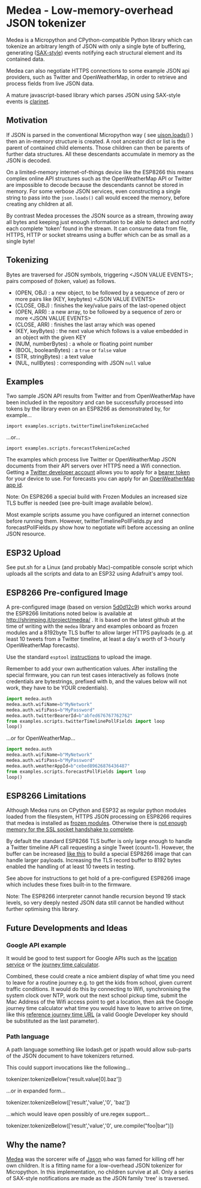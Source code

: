 # Medea - Low-memory-overhead JSON tokenizer

Medea is a Micropython and CPython-compatible Python library which can tokenize an arbitrary length of JSON with only a single byte of buffering, generating ([SAX-style](https://en.wikipedia.org/wiki/Simple_API_for_XML)) events notifying each structural element and its contained data. 

Medea can also negotiate HTTPS connections to some example JSON api providers, such as Twitter and OpenWeatherMap, in order to retrieve and process fields from live JSON data.

A mature javascript-based library which parses JSON using SAX-style events is [clarinet](https://github.com/dscape/clarinet).

## Motivation

If JSON is parsed in the conventional Micropython way ( see [ujson.loads()](https://docs.micropython.org/en/latest/esp8266/library/ujson.html#ujson.loads) ) then an in-memory structure is created. A root ancestor dict or list is the parent of contained child elements. Those children can then be parents of further data structures. All these descendants accumulate in memory as the JSON is decoded.

On a limited-memory internet-of-things device like the ESP8266 this means complex online API structures such as the OpenWeatherMap API or Twitter are impossible to decode because the descendants cannot be stored in memory. For some verbose JSON services, even constructing a single string to pass into the ```json.loads()``` call would exceed the memory, before creating any children at all.

By contrast Medea processes the JSON source as a stream, throwing away all bytes and keeping just enough information to be able to detect and notify each complete 'token' found in the stream.  It can consume data from file, HTTPS, HTTP or socket streams using a buffer which can be as small as a single byte!

## Tokenizing

Bytes are traversed for JSON symbols, triggering \<JSON VALUE EVENTS>; pairs composed of (token, value) as follows.
  * (OPEN, OBJ)            : a new object, to be followed by a sequence of zero or more pairs like (KEY, keybytes) \<JSON VALUE EVENTS>
  * (CLOSE, OBJ)           : finishes the key/value pairs of the last-opened object
  * (OPEN, ARR)            : a new array, to be followed by a sequence of zero or more \<JSON VALUE EVENTS>
  * (CLOSE, ARR)           : finishes the last array which was opened
  * (KEY, keyBytes)        : the next value which follows is a value embedded in an object with the given KEY
  * (NUM, numberBytes)     : a whole or floating point number
  * (BOOL, booleanBytes)   : a `true` or `false` value
  * (STR, stringBytes)     : a text value
  * (NUL, nullBytes)       : corresponding with JSON `null` value

## Examples

Two sample JSON API results from Twitter and from OpenWeatherMap have been included in the repository and can be successfully processed into tokens by the library even on an ESP8266 as demonstrated by, for example...

```
import examples.scripts.twitterTimelineTokenizeCached
```

...or...

```
import examples.scripts.forecastTokenizeCached
```

The examples which process live Twitter or OpenWeatherMap JSON documents from their API servers over HTTPS need a Wifi connection. Getting a [Twitter developer account](https://apps.twitter.com/) allows you to apply for a [bearer token](https://www.npmjs.com/package/get-twitter-bearer-token) for your device to use. For forecasts you can apply for an [OpenWeatherMap app id](https://openweathermap.org/appid). 

Note: On ESP8266 a special build with Frozen Modules an increased size TLS buffer is needed (see pre-built image available below). 

Most example scripts assume you have configured an internet connection before running them. However, twitterTimelinePollFields.py and forecastPollFields.py show how to negotiate wifi before accessing an online JSON resource. 

## ESP32 Upload

See put.sh for a Linux (and probably Mac)-compatible console script which uploads all the scripts and data to an ESP32 using Adafruit's ampy tool.


## ESP8266 Pre-configured Image

A pre-configured image (based on version [5d0d12c9](https://github.com/ShrimpingIt/medea/tree/5d0d12c9e25965c26c06c7a3d223ab4aa80f05a0)) which works around the ESP8266 limitations noted below is available at http://shrimping.it/project/medea/ . It is based on the latest github at the time of writing with the `medea` library and examples onboard as frozen modules and a 8192byte TLS buffer to allow larger HTTPS payloads (e.g. at least 10 tweets from a Twitter timeline, at least a day's worth of 3-hourly OpenWeatherMap forecasts).

Use the standard `esptool` [instructions](https://docs.micropython.org/en/latest/esp8266/esp8266/tutorial/intro.html) to upload the image.

Remember to add your own authentication values. After installing the special firmware, you can run test cases interactively as follows (note credentials are bytestrings, prefixed with b, and the values below will not work, they have to be YOUR credentials). 

```python
import medea.auth
medea.auth.wifiName=b"MyNetwork"
medea.auth.wifiPass=b"MyPassword"
medea.auth.twitterBearerId=b"abfed676767762762"
from examples.scripts.twitterTimelinePollFields import loop
loop()
```

...or for OpenWeatherMap...

```python
import medea.auth
medea.auth.wifiName=b"MyNetwork"
medea.auth.wifiPass=b"MyPassword"
medea.auth.weatherAppId=b"cebed89626876436487"
from examples.scripts.forecastPollFields import loop
loop()
```


## ESP8266 Limitations

Although Medea runs on CPython and ESP32 as regular python modules loaded from the filesystem, HTTPS JSON processing on ESP8266 requires that medea is installed as [frozen modules](http://docs.micropython.org/en/v1.9.3/unix/reference/constrained.html). Otherwise there is [not enough memory for the SSL socket handshake to complete](https://forum.micropython.org/viewtopic.php?f=2&t=4356#p25465). 

By default the standard ESP8266 TLS buffer is only large enough to handle a Twitter timeline API call requesting a single Tweet (count=1). However, the buffer can be increased [like this](https://github.com/micropython/micropython/commit/a47b8711316a4901bc81e1c46ce50de00207c47f) to build a special ESP8266 image that can handle larger payloads. Increasing the TLS record buffer to 8192 bytes enabled the handling of at least 10 tweets in testing.

See above for instructions to get hold of a pre-configured ESP8266 image which includes these fixes built-in to the firmware.

Note: The ESP8266 interpreter cannot handle recursion beyond 19 stack levels, so very deeply nested JSON data still cannot be handled without further optimising this library.

## Future Developments and Ideas

### Google API example

It would be good to test support for Google APIs such as the [location service](https://developers.google.com/maps/documentation/geolocation/intro) or the [journey time calculator](https://developers.google.com/maps/documentation/distance-matrix/start).

Combined, these could create a nice ambient display of what time you need to leave for a routine journey e.g. to get the kids from school, given current traffic conditions. It would do this by connecting to Wifi, synchronising the system clock over NTP, work out the next school pickup time, submit the Mac Address of the Wifi access point to get a location, then ask the Google journey time calculator what time you would have to leave to arrive on time, like this [reference journey time URL](https://maps.googleapis.com/maps/api/distancematrix/json?units=imperial&origins=LA31RX,UK&destinations=Lancaster%20University,UK&mode=driving&arrival_time=1519558015&key=AIsEkfaskjhfB1CoENBmC8bVy-LWqkFswmS0Js9w32CK0) (a valid Google Developer key should be substituted as the last parameter). 

### Path language

A path language something like lodash.get or jspath would allow sub-parts of the JSON document to have tokenizers returned.

This could support invocations like the following...

tokenizer.tokenizeBelow('result.value[0].baz'])

...or in expanded form...

tokenizer.tokenizeBelow(['result','value','0', 'baz'])

...which would leave open possibly of ure.regex support...

tokenizer.tokenizeBelow(['result','value','0', ure.compile("foo|bar")])


## Why the name?

[Medea](https://en.wikipedia.org/wiki/Medea) was the sorcerer wife of [Jason](https://en.wikipedia.org/wiki/Jason) who was famed for killing off her own children. It is a fitting name for a low-overhead JSON tokenizer for Micropython. In this implementation, no children survive at all. Only a series of SAX-style notifications are made as the JSON family 'tree' is traversed.
